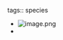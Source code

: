 tags:: species

- ![image.png](https://peach-geographical-bat-397.mypinata.cloud/ipfs/Qmf7w8oJDdEqdeRkpsVjDGeGM4gZouyV3TTEJspJzV1XGX)
-